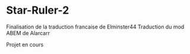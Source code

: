 # Star-Ruler-2
Finalisation de la traduction francaise de Elminster44
Traduction du mod ABEM de Alarcarr

Projet en cours
